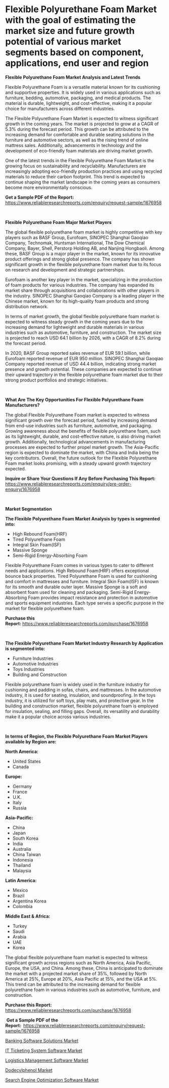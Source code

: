 <p><h1>Flexible Polyurethane Foam Market with the goal of estimating the market size and future growth potential of various market segments based on component, applications, end user and region</h1></p><p><strong>Flexible Polyurethane Foam Market Analysis and Latest Trends</strong></p>
<p><p>Flexible Polyurethane Foam is a versatile material known for its cushioning and supportive properties. It is widely used in various applications such as furniture, bedding, automotive, packaging, and medical products. The material is durable, lightweight, and cost-effective, making it a popular choice for manufacturers across different industries.</p><p>The Flexible Polyurethane Foam Market is expected to witness significant growth in the coming years. The market is projected to grow at a CAGR of 5.3% during the forecast period. This growth can be attributed to the increasing demand for comfortable and durable seating solutions in the furniture and automotive sectors, as well as the rising trend of online mattress sales. Additionally, advancements in technology and the development of eco-friendly foam materials are driving market growth.</p><p>One of the latest trends in the Flexible Polyurethane Foam Market is the growing focus on sustainability and recyclability. Manufacturers are increasingly adopting eco-friendly production practices and using recycled materials to reduce their carbon footprint. This trend is expected to continue shaping the market landscape in the coming years as consumers become more environmentally conscious.</p></p>
<p><strong>Get a Sample PDF of the Report:&nbsp;</strong> <a href="https://www.reliableresearchreports.com/enquiry/request-sample/1676958">https://www.reliableresearchreports.com/enquiry/request-sample/1676958</a></p>
<p>&nbsp;</p>
<p><strong>Flexible Polyurethane Foam Major Market Players</strong></p>
<p><p>The global flexible polyurethane foam market is highly competitive with key players such as BASF Group, Eurofoam, SINOPEC Shanghai Gaoqiao Company, Technomak, Huntsman International, The Dow Chemical Company, Bayer, Shell, Perstorp Holding AB, and Nanjing Hongbaoli. Among these, BASF Group is a major player in the market, known for its innovative product offerings and strong global presence. The company has shown significant growth in the flexible polyurethane foam market due to its focus on research and development and strategic partnerships.</p><p>Eurofoam is another key player in the market, specializing in the production of foam products for various industries. The company has expanded its market share through acquisitions and collaborations with other players in the industry. SINOPEC Shanghai Gaoqiao Company is a leading player in the Chinese market, known for its high-quality foam products and strong distribution network.</p><p>In terms of market growth, the global flexible polyurethane foam market is expected to witness steady growth in the coming years due to the increasing demand for lightweight and durable materials in various industries such as automotive, furniture, and construction. The market size is projected to reach USD 64.1 billion by 2026, with a CAGR of 8.2% during the forecast period.</p><p>In 2020, BASF Group reported sales revenue of EUR 59.1 billion, while Eurofoam reported revenue of EUR 950 million. SINOPEC Shanghai Gaoqiao Company reported revenue of USD 44.4 billion, indicating strong market presence and growth potential. These companies are expected to continue their upward trajectory in the flexible polyurethane foam market due to their strong product portfolios and strategic initiatives.</p></p>
<p>&nbsp;</p>
<p><strong>What Are The Key Opportunities For Flexible Polyurethane Foam Manufacturers?</strong></p>
<p><p>The global Flexible Polyurethane Foam market is expected to witness significant growth over the forecast period, fueled by increasing demand from end-use industries such as furniture, automotive, and packaging. Growing awareness about the benefits of flexible polyurethane foam, such as its lightweight, durable, and cost-effective nature, is also driving market growth. Additionally, technological advancements in manufacturing processes are expected to further propel market growth. The Asia-Pacific region is expected to dominate the market, with China and India being the key contributors. Overall, the future outlook for the Flexible Polyurethane Foam market looks promising, with a steady upward growth trajectory expected.</p></p>
<p><strong>Inquire or Share Your Questions If Any Before Purchasing This Report:</strong> <a href="https://www.reliableresearchreports.com/enquiry/pre-order-enquiry/1676958">https://www.reliableresearchreports.com/enquiry/pre-order-enquiry/1676958</a></p>
<p>&nbsp;</p>
<p><strong>Market Segmentation</strong></p>
<p><strong>The Flexible Polyurethane Foam Market Analysis by types is segmented into:</strong></p>
<p><ul><li>High Rebound Foam(HRF)</li><li>Tired Polyurethane Foam</li><li>Integral Skin Foam(ISF)</li><li>Massive Sponge</li><li>Semi-Rigid Energy-Absorbing Foam</li></ul></p>
<p><p>Flexible Polyurethane Foam comes in various types to cater to different needs and applications. High Rebound Foam(HRF) offers exceptional bounce back properties. Tired Polyurethane Foam is used for cushioning and comfort in mattresses and furniture. Integral Skin Foam(ISF) is known for its smooth and durable outer layer. Massive Sponge is a soft and absorbent foam used for cleaning and packaging. Semi-Rigid Energy-Absorbing Foam provides impact resistance and protection in automotive and sports equipment industries. Each type serves a specific purpose in the market for flexible polyurethane foam.</p></p>
<p><strong>Purchase this Report:&nbsp;</strong><a href="https://www.reliableresearchreports.com/purchase/1676958">https://www.reliableresearchreports.com/purchase/1676958</a></p>
<p>&nbsp;</p>
<p><strong>The Flexible Polyurethane Foam Market Industry Research by Application is segmented into:</strong></p>
<p><ul><li>Furniture Industries</li><li>Automotive Industries</li><li>Toys Industries</li><li>Building and Construction</li></ul></p>
<p><p>Flexible polyurethane foam is widely used in the furniture industry for cushioning and padding in sofas, chairs, and mattresses. In the automotive industry, it is used for seating, insulation, and soundproofing. In the toys industry, it is utilized for soft toys, play mats, and protective gear. In the building and construction market, flexible polyurethane foam is employed for insulation, sealing, and filling gaps. Overall, its versatility and durability make it a popular choice across various industries.</p></p>
<p>&nbsp;</p>
<p><strong>In terms of Region, the Flexible Polyurethane Foam Market Players available by Region are:</strong></p>
<p>
    <p> <strong> North America: </strong>
        <ul>
            <li>United States</li>
            <li>Canada</li>
        </ul>
        </p> 
    <p> <strong> Europe: </strong>
        <ul>
            <li>Germany</li>
            <li>France</li>
            <li>U.K.</li>
            <li>Italy</li>
            <li>Russia</li>
        </ul>
        </p> 
    <p> <strong> Asia-Pacific: </strong>
        <ul>
            <li>China</li>
            <li>Japan</li>
            <li>South Korea</li>
            <li>India</li>
            <li>Australia</li>
            <li>China Taiwan</li>
            <li>Indonesia</li>
            <li>Thailand</li>
            <li>Malaysia</li>
        </ul>
        </p> 
    <p> <strong> Latin America: </strong>
        <ul>
            <li>Mexico</li>
            <li>Brazil</li>
            <li>Argentina Korea</li>
            <li>Colombia</li>
        </ul>
        </p> 
    <p> <strong> Middle East & Africa: </strong>
        <ul>
            <li>Turkey</li>
            <li>Saudi</li>
            <li>Arabia</li>
            <li>UAE</li>
            <li>Korea</li>
        </ul>
    </p>
    </p>
<p><p>The global flexible polyurethane foam market is expected to witness significant growth across regions such as North America, Asia Pacific, Europe, the USA, and China. Among these, China is anticipated to dominate the market with a projected market share of 35%, followed by North America at 25%, Europe at 20%, Asia Pacific at 15%, and the USA at 5%. This trend can be attributed to the increasing demand for flexible polyurethane foam in various industries such as automotive, furniture, and construction.</p></p>
<p><strong>Purchase this Report: </strong><a href="https://www.reliableresearchreports.com/purchase/1676958">https://www.reliableresearchreports.com/purchase/1676958</a></p>
<p>&nbsp;<strong>Get a Sample PDF of the Report:&nbsp;&nbsp;</strong><a href="https://www.reliableresearchreports.com/enquiry/request-sample/1676958">https://www.reliableresearchreports.com/enquiry/request-sample/1676958</a></p>
<p><strong></strong></p>
<p><p><a href="https://medium.com/p/a3ddb029c2a6/edit">Banking Software Solutions Market</a></p><p><a href="https://medium.com/p/7e29073db182/edit">IT Ticketing System Software Market</a></p><p><a href="https://medium.com/p/ff40b604e27b/edit">Logistics Management Software Market</a></p><p><a href="https://medium.com/p/d1e807eb78f0/edit">Dodecylphenol Market</a></p><p><a href="https://medium.com/p/2b2191415ea8/edit">Search Engine Optimization Software Market</a></p></p>